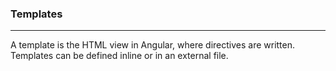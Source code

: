 ### Templates
---

A template is the HTML view in Angular, where directives are written. Templates can be defined inline or in an external file.